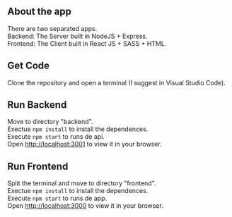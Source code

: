 
## About the app

There are two separated apps.\
Backend: The Server built in NodeJS + Express.\
Frontend: The Client built in React JS + SASS + HTML.

## Get Code

Clone the repository and open a terminal (I suggest in Visual Studio Code).

## Run Backend

Move to directory "backend".\
Exectue `npm install` to install the dependences.\
Execute `npm start` to runs de api.\
Open [http://localhost:3001](http://localhost:3001) to view it in your browser.

## Run Frontend

Split the terminal and move to directory "frontend".\
Exectue `npm install` to install the dependences.\
Execute `npm start` to runs de app.\
Open [http://localhost:3000](http://localhost:3000) to view it in your browser.
